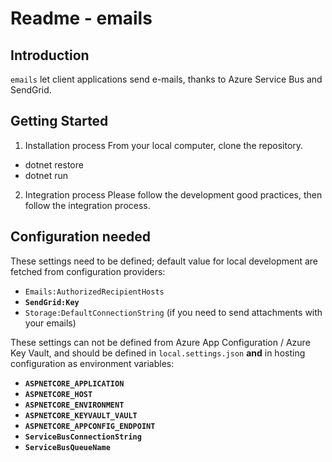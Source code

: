 # Readme - emails

## Introduction

`emails` let client applications send e-mails, thanks to Azure Service Bus and SendGrid.

## Getting Started

1. Installation process
From your local computer, clone the repository.

- dotnet restore
- dotnet run

2. Integration process
Please follow the development good practices, then follow the integration process.

## Configuration needed

These settings need to be defined; default value for local development are fetched from configuration providers:

- `Emails:AuthorizedRecipientHosts`
- **`SendGrid:Key`**
- `Storage:DefaultConnectionString` (if you need to send attachments with your emails)

These settings can not be defined from Azure App Configuration / Azure Key Vault, and should be defined in `local.settings.json` **and** in hosting configuration as environment variables:

- **`ASPNETCORE_APPLICATION`**
- **`ASPNETCORE_HOST`**
- **`ASPNETCORE_ENVIRONMENT`**
- **`ASPNETCORE_KEYVAULT_VAULT`**
- **`ASPNETCORE_APPCONFIG_ENDPOINT`**
- **`ServiceBusConnectionString`**
- **`ServiceBusQueueName`**

